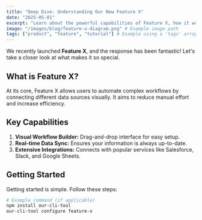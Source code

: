 ```yaml
---
title: "Deep Dive: Understanding Our New Feature X"
date: "2025-05-01"
excerpt: "Learn about the powerful capabilities of Feature X, how it works, and how it can benefit your workflow."
image: "/images/blog/feature-x-diagram.png" # Example image path
tags: ["product", "feature", "tutorial"] # Example using a 'tags' array
---
```


We recently launched **Feature X**, and the response has been fantastic! Let's take a closer look at what makes it so special.

## What is Feature X?

At its core, Feature X allows users to automate complex workflows by connecting different data sources visually. It aims to reduce manual effort and increase efficiency.

## Key Capabilities

1.  **Visual Workflow Builder:** Drag-and-drop interface for easy setup.
2.  **Real-time Data Sync:** Ensures your information is always up-to-date.
3.  **Extensive Integrations:** Connects with popular services like Salesforce, Slack, and Google Sheets.

## Getting Started

Getting started is simple. Follow these steps:

```bash
# Example command (if applicable)
npm install our-cli-tool
our-cli-tool configure feature-x
```